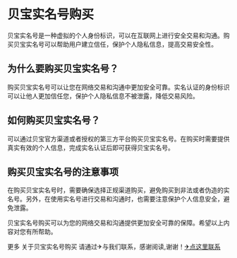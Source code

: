 # 贝宝实名号购买

贝宝实名号是一种虚拟的个人身份标识，可以在互联网上进行安全交易和沟通。购买贝宝实名号可以帮助用户建立信任，保护个人隐私信息，提高交易安全性。

## 为什么要购买贝宝实名号？
购买贝宝实名号可以让您在网络交易和沟通中更加安全可靠。实名认证的身份标识可以让他人更加信任您，保护个人隐私信息不被泄露，降低交易风险。

## 如何购买贝宝实名号？
可以通过贝宝官方渠道或者授权的第三方平台购买贝宝实名号。在购买时需要提供真实有效的个人信息，完成实名认证后即可获得贝宝实名号。

## 购买贝宝实名号的注意事项
在购买贝宝实名号时，需要确保选择正规渠道购买，避免购买到非法或者伪造的实名号。另外，在使用实名号进行交易和沟通时，也需要注意保护个人信息安全，避免泄露。

贝宝实名号购买可以为您的网络交易和沟通提供更加安全可靠的保障。希望以上内容对您有所帮助。

更多 关于贝宝实名号购买 请通过✈与我们联系，感谢阅读,谢谢！[✈点这里联系](https://w.k02.cc)